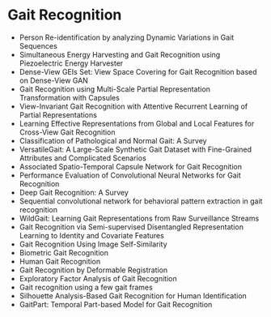 # Gait Recognition

<ul>

                             

 <li><a target="_blank" href="https://github.com/manjunath5496/Gait-Recognition/blob/master/g(1).pdf" style="text-decoration:none;">Person Re-identification by analyzing Dynamic Variations in Gait Sequences</a></li>

 <li><a target="_blank" href="https://github.com/manjunath5496/Gait-Recognition/blob/master/g(2).pdf" style="text-decoration:none;">Simultaneous Energy Harvesting and Gait
Recognition using Piezoelectric Energy Harvester</a></li>

<li><a target="_blank" href="https://github.com/manjunath5496/Gait-Recognition/blob/master/g(3).pdf" style="text-decoration:none;">Dense-View GEIs Set: View Space Covering for Gait Recognition based on Dense-View GAN</a></li>
 <li><a target="_blank" href="https://github.com/manjunath5496/Gait-Recognition/blob/master/g(4).pdf" style="text-decoration:none;">Gait Recognition using Multi-Scale Partial
Representation Transformation with Capsules</a></li>                              
<li><a target="_blank" href="https://github.com/manjunath5496/Gait-Recognition/blob/master/g(5).pdf" style="text-decoration:none;">View-Invariant Gait Recognition with Attentive Recurrent Learning of Partial Representations</a></li>
<li><a target="_blank" href="https://github.com/manjunath5496/Gait-Recognition/blob/master/g(6).pdf" style="text-decoration:none;">Learning Effective Representations from Global and Local Features for Cross-View Gait Recognition</a></li>
 <li><a target="_blank" href="https://github.com/manjunath5496/Gait-Recognition/blob/master/g(7).pdf" style="text-decoration:none;">Classification of Pathological and Normal Gait: A Survey</a></li>

 <li><a target="_blank" href="https://github.com/manjunath5496/Gait-Recognition/blob/master/g(8).pdf" style="text-decoration:none;"> VersatileGait: A Large-Scale Synthetic Gait Dataset with Fine-Grained Attributes and Complicated Scenarios </a></li>
   <li><a target="_blank" href="https://github.com/manjunath5496/Gait-Recognition/blob/master/g(9).pdf" style="text-decoration:none;">Associated Spatio-Temporal Capsule Network for Gait Recognition</a></li>
  
   
 <li><a target="_blank" href="https://github.com/manjunath5496/Gait-Recognition/blob/master/g(10).pdf" style="text-decoration:none;">Performance Evaluation of Convolutional Neural Networks for Gait Recognition </a></li>                              
<li><a target="_blank" href="https://github.com/manjunath5496/Gait-Recognition/blob/master/g(11).pdf" style="text-decoration:none;">Deep Gait Recognition: A Survey</a></li>
<li><a target="_blank" href="https://github.com/manjunath5496/Gait-Recognition/blob/master/g(12).pdf" style="text-decoration:none;">Sequential convolutional network for behavioral pattern extraction in gait recognition</a></li>
<li><a target="_blank" href="https://github.com/manjunath5496/Gait-Recognition/blob/master/g(13).pdf" style="text-decoration:none;">WildGait: Learning Gait Representations from Raw Surveillance Streams</a></li>

<li><a target="_blank" href="https://github.com/manjunath5496/Gait-Recognition/blob/master/g(14).pdf" style="text-decoration:none;">Gait Recognition via Semi-supervised Disentangled Representation Learning to Identity and Covariate Features</a></li>
  
  <li><a target="_blank" href="https://github.com/manjunath5496/Gait-Recognition/blob/master/g(15).pdf" style="text-decoration:none;">Gait Recognition Using Image Self-Similarity</a></li>

<li><a target="_blank" href="https://github.com/manjunath5496/Gait-Recognition/blob/master/g(16).pdf" style="text-decoration:none;">Biometric Gait Recognition</a></li>

  <li><a target="_blank" href="https://github.com/manjunath5496/Gait-Recognition/blob/master/g(17).pdf" style="text-decoration:none;">Human Gait Recognition</a></li>   
  
<li><a target="_blank" href="https://github.com/manjunath5496/Gait-Recognition/blob/master/g(18).pdf" style="text-decoration:none;">Gait Recognition by Deformable Registration</a></li> 

  
<li><a target="_blank" href="https://github.com/manjunath5496/Gait-Recognition/blob/master/g(19).pdf" style="text-decoration:none;">Exploratory Factor Analysis of Gait Recognition</a></li> 

<li><a target="_blank" href="https://github.com/manjunath5496/Gait-Recognition/blob/master/g(20).pdf" style="text-decoration:none;">Gait recognition using a few gait frames</a></li>

<li><a target="_blank" href="https://github.com/manjunath5496/Gait-Recognition/blob/master/g(21).pdf" style="text-decoration:none;">Silhouette Analysis-Based Gait Recognition
for Human Identification</a></li>
<li><a target="_blank" href="https://github.com/manjunath5496/Gait-Recognition/blob/master/g(22).pdf" style="text-decoration:none;">GaitPart: Temporal Part-based Model for Gait Recognition</a></li>
  
  
  
  
  
  
                              
</ul>
